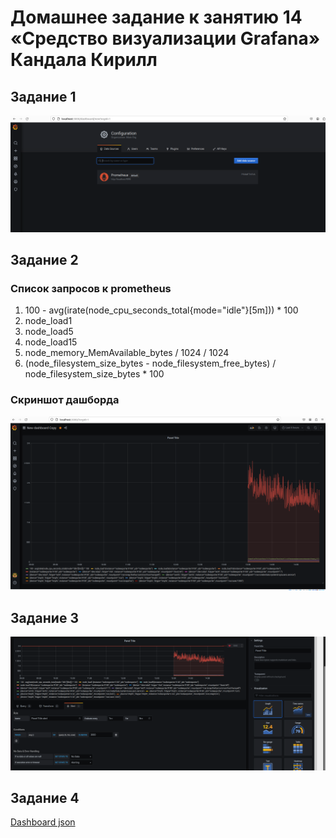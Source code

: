 # Домашнее задание к занятию 14 «Средство визуализации Grafana» Кандала Кирилл
## Задание 1

![grafana dash](https://github.com/wintercomesX/10-monitoring-03-grafana/blob/main/grafana1.PNG)

## Задание 2
### Список запросов к prometheus
1. 100 - avg(irate(node_cpu_seconds_total{mode="idle"}[5m])) * 100
2. node_load1
3. node_load5
4. node_load15
5. node_memory_MemAvailable_bytes / 1024 / 1024
6. (node_filesystem_size_bytes - node_filesystem_free_bytes) / node_filesystem_size_bytes * 100

### Скриншот дашборда

![grafana dash](https://github.com/wintercomesX/10-monitoring-03-grafana/blob/main/grafana3.PNG) 

## Задание 3

![grafana dash](https://github.com/wintercomesX/10-monitoring-03-grafana/blob/main/grafana4.PNG) 

## Задание 4

[Dashboard json](https://github.com/wintercomesX/10-monitoring-03-grafana/blob/main/dashboard.json)
